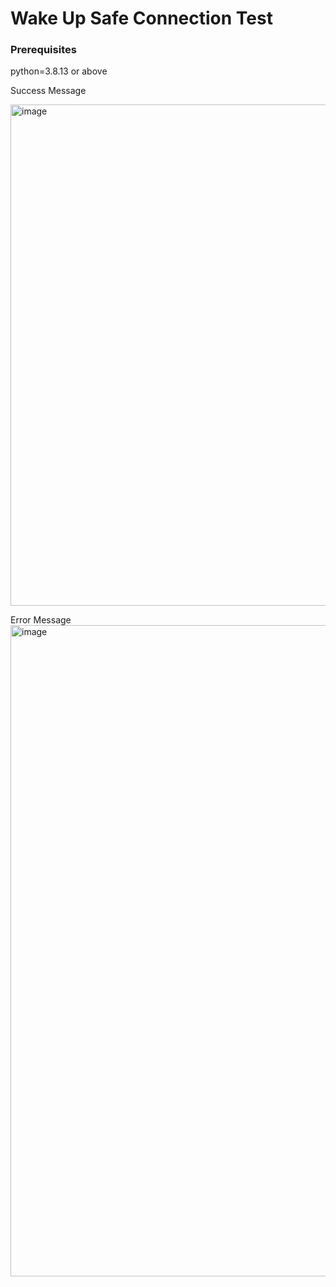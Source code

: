 # Wake Up Safe Connection Test

### Prerequisites
python=3.8.13 or above

Success Message 

<img width="802" alt="image" src="https://user-images.githubusercontent.com/23667069/210029788-30f79fc8-ab30-48b1-94b9-67bb32fe7db6.png">

Error Message
<img width="1042" alt="image" src="https://user-images.githubusercontent.com/23667069/210029662-b7f40d91-cfbc-4fea-8fc9-a032363bcc4c.png">
